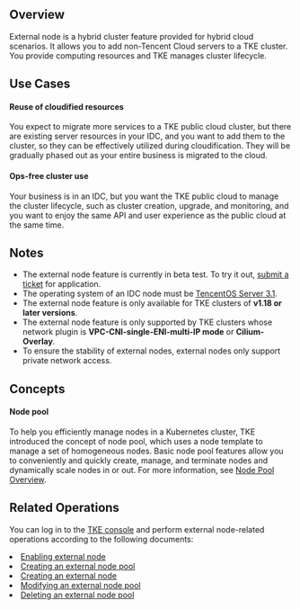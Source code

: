 


## Overview

External node is a hybrid cluster feature provided for hybrid cloud scenarios. It allows you to add non-Tencent Cloud servers to a TKE cluster. You provide computing resources and TKE manages cluster lifecycle.

## Use Cases

#### Reuse of cloudified resources
You expect to migrate more services to a TKE public cloud cluster, but there are existing server resources in your IDC, and you want to add them to the cluster, so they can be effectively utilized during cloudification. They will be gradually phased out as your entire business is migrated to the cloud.

#### Ops-free cluster use
Your business is in an IDC, but you want the TKE public cloud to manage the cluster lifecycle, such as cluster creation, upgrade, and monitoring, and you want to enjoy the same API and user experience as the public cloud at the same time.



## Notes

- The external node feature is currently in beta test. To try it out, [submit a ticket](https://console.intl.cloud.tencent.com/workorder/category) for application.
- The operating system of an IDC node must be [TencentOS Server 3.1](https://intl.cloud.tencent.com/document/product/213/40223).
- The external node feature is only available for TKE clusters of **v1.18 or later versions**.
- The external node feature is only supported by TKE clusters whose network plugin is **VPC-CNI-single-ENI-multi-IP mode** or **Cilium-Overlay**.
- To ensure the stability of external nodes, external nodes only support private network access.

## Concepts

#### Node pool

To help you efficiently manage nodes in a Kubernetes cluster, TKE introduced the concept of node pool, which uses a node template to manage a set of homogeneous nodes. Basic node pool features allow you to conveniently and quickly create, manage, and terminate nodes and dynamically scale nodes in or out. For more information, see [Node Pool Overview](https://intl.cloud.tencent.com/document/product/457/35900).

## Related Operations
You can log in to the [TKE console](https://console.cloud.tencent.com/tke2) and perform external node-related operations according to the following documents:
<li><a href="https://intl.cloud.tencent.com/zh/document/product/457/45987?has_map=1#.E5.BC.80.E5.90.AF.E7.AC.AC.E4.B8.89.E6.96.B9.E8.8A.82.E7.82.B9.E5.8A.9F.E8.83.BD" title="Enabling external node">Enabling external node</a></li>
<li><a href="https://intl.cloud.tencent.com/zh/document/product/457/45987?has_map=1#.E5.88.9B.E5.BB.BA.E7.AC.AC.E4.B8.89.E6.96.B9.E8.8A.82.E7.82.B9.E6.B1.A0" title="Creating an external node pool">Creating an external node pool</a></li>
<li><a href="https://intl.cloud.tencent.com/zh/document/product/457/45987?has_map=1#.E6.96.B0.E5.BB.BA.E7.AC.AC.E4.B8.89.E6.96.B9.E8.8A.82.E7.82.B9" title="Creating an external node">Creating an external node</a></li>
<li><a href="https://intl.cloud.tencent.com/zh/document/product/457/45987?has_map=1#.E7.BC.96.E8.BE.91.E7.AC.AC.E4.B8.89.E6.96.B9.E8.8A.82.E7.82.B9.E6.B1.A0" title="Modifying an external node pool">Modifying an external node pool</a></li>
<li><a href="https://intl.cloud.tencent.com/zh/document/product/457/45987?has_map=1#.E5.88.A0.E9.99.A4.E7.AC.AC.E4.B8.89.E6.96.B9.E8.8A.82.E7.82.B9.E6.B1.A0" title="Deleting an external node pool">Deleting an external node pool</a></li>
